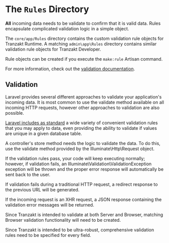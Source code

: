 # The `Rules` Directory
**All** incoming data needs to be validate to confirm that it is valid data.
Rules encapsulate complicated validation logic in a simple object.

The `core/app/Rules` directory contains the custom validation rule objects for Tranzakt Runtime.
A matching `admin\app\Rules` directory contains similar validation rule objects for Tranzakt Developer.

Rule objects can be created if you execute the `make:rule` Artisan command.

For more information, check out the [validation documentation](https://laravel.com/docs/9.x/validation).

## Validation
Laravel provides several different approaches to validate your application's incoming data.
It is most common to use the validate method available on all incoming HTTP requests,
however other approaches to validation are also possible.

[Laravel includes as standard](https://laravel.com/docs/9.x/validation#available-validation-rules)
a wide variety of convenient validation rules that you may apply to data,
even providing the ability to validate if values are unique in a given database table.

A controller's store method needs the logic to validate the data.
To do this, use the validate method provided by the Illuminate\Http\Request object.

If the validation rules pass, your code will keep executing normally;
however, if validation fails, an Illuminate\Validation\ValidationException exception
will be thrown and the proper error response will automatically be sent back to the user.

If validation fails during a traditional HTTP request,
a redirect response to the previous URL will be generated.

If the incoming request is an XHR request,
a JSON response containing the validation error messages will be returned.

Since Tranzakt is intended to validate at both Server and Browser,
matching Browser validation functionality will need to be created.

Since Tranzakt is intended to be ultra-robust,
comprehensive validation rules need to be specified for every field.
